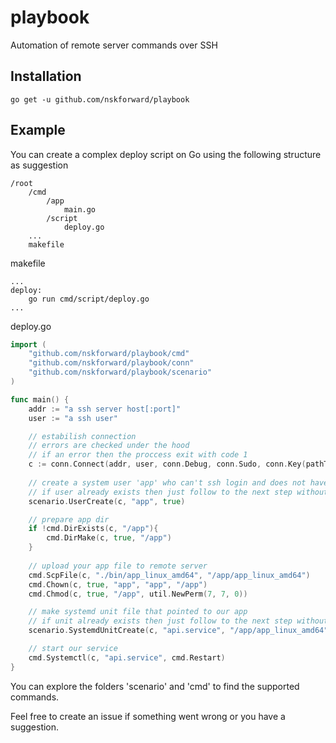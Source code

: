 # playbook
Automation of remote server commands over SSH

## Installation
```
go get -u github.com/nskforward/playbook
```

## Example

You can create a complex deploy script on Go using the following structure as suggestion

```
/root
    /cmd
        /app
            main.go
        /script
            deploy.go
    ...
    makefile
```

makefile

```
...
deploy:
    go run cmd/script/deploy.go
...
```

deploy.go

```go
import (
	"github.com/nskforward/playbook/cmd"
	"github.com/nskforward/playbook/conn"
	"github.com/nskforward/playbook/scenario"
)

func main() {
    addr := "a ssh server host[:port]"
    user := "a ssh user"

    // estabilish connection
    // errors are checked under the hood
    // if an error then the proccess exit with code 1
	c := conn.Connect(addr, user, conn.Debug, conn.Sudo, conn.Key(pathToLocalPrivateKey))
	
    // create a system user 'app' who can't ssh login and does not have a HOME dir
    // if user already exists then just follow to the next step without error
	scenario.UserCreate(c, "app", true)

    // prepare app dir
    if !cmd.DirExists(c, "/app"){
        cmd.DirMake(c, true, "/app")
    }
	
    // upload your app file to remote server
	cmd.ScpFile(c, "./bin/app_linux_amd64", "/app/app_linux_amd64")
	cmd.Chown(c, true, "app", "app", "/app")
	cmd.Chmod(c, true, "/app", util.NewPerm(7, 7, 0))

    // make systemd unit file that pointed to our app
    // if unit already exists then just follow to the next step without error
	scenario.SystemdUnitCreate(c, "api.service", "/app/app_linux_amd64", "", "app", "app")

    // start our service
	cmd.Systemctl(c, "api.service", cmd.Restart)
}
```

You can explore the folders 'scenario' and 'cmd' to find the supported commands.

Feel free to create an issue if something went wrong or you have a suggestion.